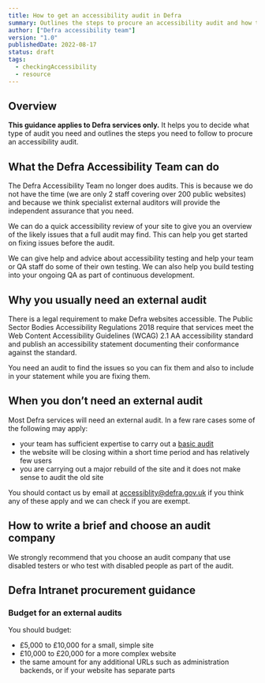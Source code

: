 ```yaml
---
title: How to get an accessibility audit in Defra
summary: Outlines the steps to procure an accessibility audit and how to decide what type to have.
author: ["Defra accessibility team"]
version: "1.0"
publishedDate: 2022-08-17
status: draft
tags:
  - checkingAccessibility
  - resource
---
```


## Overview

**This guidance applies to Defra services only.** It helps you to decide what type of audit you need and outlines the steps you need to follow to procure an accessibility audit.

## What the Defra Accessibility Team can do

The Defra Accessibility Team no longer does audits. This is because we do not have the time (we are only 2 staff covering over 200 public websites) and because we think specialist external auditors will provide the independent assurance that you need.

We can do a quick accessibility review of your site to give you an overview of the likely issues that a full audit may find. This can help you get started on fixing issues before the audit.

We can give help and advice about accessibility testing and help your team or QA staff do some of their own testing. We can also help you build testing into your ongoing QA as part of continuous development.


## Why you usually need an external audit

There is a legal requirement to make Defra websites accessible. The Public Sector Bodies Accessibility Regulations 2018 require that services meet the Web Content Accessibility Guidelines (WCAG) 2.1 AA accessibility standard and publish an accessibility statement documenting their conformance against the standard.

You need an audit to find the issues so you can fix them and also to include in your statement while you are fixing them.


## When you don’t need an external audit

Most Defra services will need an external audit. In a few rare cases some of the following may apply:

* your team has sufficient expertise to carry out a [basic audit](ADD-LINK)
* the website will be closing within a short time period and has relatively few users
* you are carrying out a major rebuild of the site and it does not make sense to audit the old site

You should contact us by email at [accessiblity@defra.gov.uk](mailto:accessiblity@defra.gov.uk) if you think any of these apply and we can check if you are exempt.


## How to write a brief and choose an audit company

We strongly recommend that you choose an audit company that use disabled testers or who test with disabled people as part of the audit.


## Defra Intranet procurement guidance


### Budget for an external audits

You should budget:

* £5,000 to £10,000 for a small, simple site
* £10,000 to £20,000 for a more complex website
* the same amount for any additional URLs such as administration backends, or if your website has separate parts
